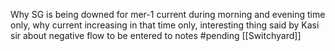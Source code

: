 Why SG is being downed for mer-1 current during morning and evening time only, why current increasing in that time only, interesting thing said by Kasi sir about negative flow to be entered to notes #pending 
[[Switchyard]]
